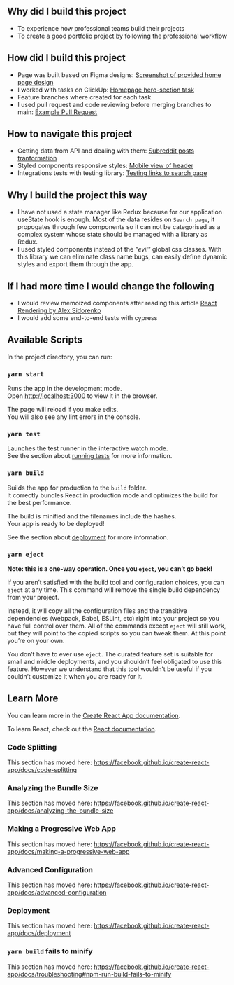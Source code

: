 ## Why did I build this project

* To experience how professional teams build their projects
* To create a good portfolio project by following the professional workflow
## How did I build this project
* Page was built based on Figma designs: [Screenshot of provided home page design](./src/images/readmeResource/homepage%20figma.png)
* I worked with tasks on ClickUp: [Homepage hero-section task](./src/images/readmeResource/Hero%20section%20task.png)
* Feature branches where created for each task
* I used pull request and code reviewing before merging branches to main: [Example Pull Request](https://github.com/profydev/reddit-timer-albiCoder/pull/3)
## How to navigate this project

* Getting data from API and dealing with them: [Subreddit posts tranformation]()
* Styled components responsive styles: [Mobile view of header]()
* Integrations tests with testing library: [Testing links to search page]()
## Why I build the project this way

* I have not used a state manager like Redux because for our application useState hook is enough. Most of the data resides on `Search page`, it propogates through few components so it can not be categorised as a complex system whose state should be managed with a library as Redux.
* I used styled components instead of the _"evil"_ global css classes. With this library we can eliminate class name bugs, can easily define dynamic styles and export them through the app.

## If I had more time I would change the following

* I would review memoized components after reading this article [React Rendering by Alex Sidorenko](https://alexsidorenko.com/blog/react-render-cheat-sheet/)
* I would add some end-to-end tests with cypress

## Available Scripts

In the project directory, you can run:

### `yarn start`

Runs the app in the development mode.<br />
Open [http://localhost:3000](http://localhost:3000) to view it in the browser.

The page will reload if you make edits.<br />
You will also see any lint errors in the console.

### `yarn test`

Launches the test runner in the interactive watch mode.<br />
See the section about [running tests](https://facebook.github.io/create-react-app/docs/running-tests) for more information.

### `yarn build`

Builds the app for production to the `build` folder.<br />
It correctly bundles React in production mode and optimizes the build for the best performance.

The build is minified and the filenames include the hashes.<br />
Your app is ready to be deployed!

See the section about [deployment](https://facebook.github.io/create-react-app/docs/deployment) for more information.

### `yarn eject`

**Note: this is a one-way operation. Once you `eject`, you can’t go back!**

If you aren’t satisfied with the build tool and configuration choices, you can `eject` at any time. This command will remove the single build dependency from your project.

Instead, it will copy all the configuration files and the transitive dependencies (webpack, Babel, ESLint, etc) right into your project so you have full control over them. All of the commands except `eject` will still work, but they will point to the copied scripts so you can tweak them. At this point you’re on your own.

You don’t have to ever use `eject`. The curated feature set is suitable for small and middle deployments, and you shouldn’t feel obligated to use this feature. However we understand that this tool wouldn’t be useful if you couldn’t customize it when you are ready for it.

## Learn More

You can learn more in the [Create React App documentation](https://facebook.github.io/create-react-app/docs/getting-started).

To learn React, check out the [React documentation](https://reactjs.org/).

### Code Splitting

This section has moved here: https://facebook.github.io/create-react-app/docs/code-splitting

### Analyzing the Bundle Size

This section has moved here: https://facebook.github.io/create-react-app/docs/analyzing-the-bundle-size

### Making a Progressive Web App

This section has moved here: https://facebook.github.io/create-react-app/docs/making-a-progressive-web-app

### Advanced Configuration

This section has moved here: https://facebook.github.io/create-react-app/docs/advanced-configuration

### Deployment

This section has moved here: https://facebook.github.io/create-react-app/docs/deployment

### `yarn build` fails to minify

This section has moved here: https://facebook.github.io/create-react-app/docs/troubleshooting#npm-run-build-fails-to-minify
